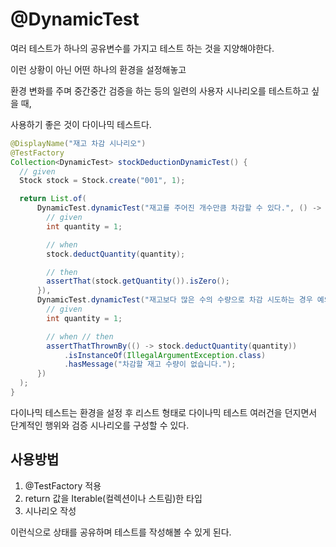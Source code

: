 # @DynamicTest
여러 테스트가 하나의 공유변수를 가지고 테스트 하는 것을 지양해야한다.

이런 상황이 아닌 어떤 하나의 환경을 설정해놓고

환경 변화를 주며 중간중간 검증을 하는 등의 일련의 사용자 시나리오를 테스트하고 싶을 때,

사용하기 좋은 것이 다이나믹 테스트다.

```java
@DisplayName("재고 차감 시나리오")
@TestFactory
Collection<DynamicTest> stockDeductionDynamicTest() {
  // given
  Stock stock = Stock.create("001", 1);

  return List.of(
      DynamicTest.dynamicTest("재고를 주어진 개수만큼 차감할 수 있다.", () -> {
        // given
        int quantity = 1;

        // when
        stock.deductQuantity(quantity);

        // then
        assertThat(stock.getQuantity()).isZero();
      }),
      DynamicTest.dynamicTest("재고보다 많은 수의 수량으로 차감 시도하는 경우 예외가 발생한다.", () -> {
        // given
        int quantity = 1;

        // when // then
        assertThatThrownBy(() -> stock.deductQuantity(quantity))
            .isInstanceOf(IllegalArgumentException.class)
            .hasMessage("차감할 재고 수량이 없습니다.");
      })
  );
}
```
다이나믹 테스트는 환경을 설정 후 리스트 형태로 다이나믹 테스트 여러건을 던지면서 단계적인 행위와 검증 시나리오를 
구성할 수 있다.

## 사용방법
1. @TestFactory 적용
2. return 값을 Iterable(컬렉션이나 스트림)한 타입 
3. 시나리오 작성

이런식으로 상태를 공유하며 테스트를 작성해볼 수 있게 된다.